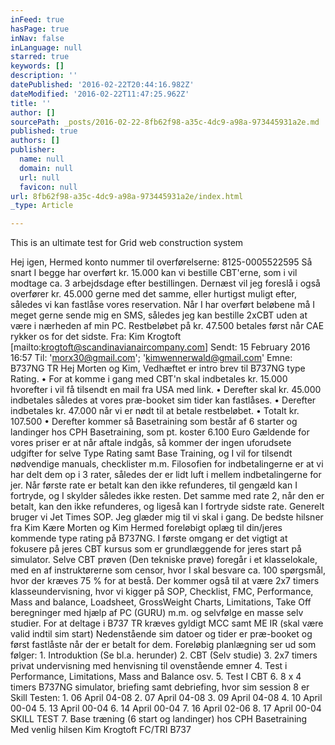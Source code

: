 ```yaml
---
inFeed: true
hasPage: true
inNav: false
inLanguage: null
starred: true
keywords: []
description: ''
datePublished: '2016-02-22T20:44:16.982Z'
dateModified: '2016-02-22T11:47:25.962Z'
title: ''
author: []
sourcePath: _posts/2016-02-22-8fb62f98-a35c-4dc9-a98a-973445931a2e.md
published: true
authors: []
publisher:
  name: null
  domain: null
  url: null
  favicon: null
url: 8fb62f98-a35c-4dc9-a98a-973445931a2e/index.html
_type: Article

---
```

This is an ultimate test for Grid web construction system

Hej igen,
Hermed konto nummer til overførelserne:
8125-0005522595
Så snart I begge har overført kr. 15.000 kan vi bestille CBT'erne, som i vil modtage ca. 3 arbejdsdage efter bestillingen.
Dernæst vil jeg foreslå i også overfører kr. 45.000 gerne med det samme, eller hurtigst muligt efter, således vi kan fastlåse vores reservation.
Når I har overført beløbene må I meget gerne sende mig en SMS, således jeg kan bestille 2xCBT uden at være i nærheden af min PC.
Restbeløbet på kr. 47.500 betales først når CAE rykker os for det sidste.
Fra: Kim Krogtoft \[mailto:krogtoft@scandinavianaircompany.com\] 
Sendt: 15 February 2016 16:57
Til: 'morx30@gmail.com'; 'kimwennerwald@gmail.com'
Emne: B737NG TR
Hej Morten og Kim, 
Vedhæftet er intro brev til B737NG type Rating.
• For at komme i gang med CBT'n skal indbetales kr. 15.000 hvorefter i vil få tilsendt en mail fra USA med link.
• Derefter skal kr. 45.000 indbetales således at vores præ-booket sim tider kan fastlåses.
• Derefter indbetales kr. 47.000 når vi er nødt til at betale restbeløbet.
• Totalt kr. 107.500 
• Derefter kommer så Basetraining som består af 6 starter og landinger hos CPH Basetraining, som pt. koster 6.100 Euro
Gældende for vores priser er at når aftale indgås, så kommer der ingen uforudsete udgifter for selve Type Rating samt Base Training, og
I vil for tilsendt nødvendige manuals, checklister m.m.
Filosofien for indbetalingerne er at vi har delt dem op i 3 rater, således der er lidt luft i mellem indbetalingerne for jer.
Når første rate er betalt kan den ikke refunderes, til gengæld kan I fortryde, og I skylder således ikke resten.
Det samme med rate 2, når den er betalt, kan den ikke refunderes, og ligeså kan I fortryde sidste rate.
Generelt bruger vi Jet Times SOP.
Jeg glæder mig til vi skal i gang.
De bedste hilsner fra Kim
Kære Morten og Kim
Hermed foreløbigt oplæg til din/jeres kommende type rating på B737NG.
I første omgang er det vigtigt at fokusere på jeres CBT kursus som er grundlæggende for jeres start på simulator. Selve CBT prøven (Den tekniske prøve) foregår i et klasselokale, med en af instruktørerne som censor, hvor I skal besvare ca. 100 spørgsmål, hvor der kræves 75 % for at bestå.
Der kommer også til at være 2x7 timers klasseundervisning, hvor vi kigger på SOP, Checklist, FMC, Performance, Mass and balance, Loadsheet, GrossWeight Charts, Limitations, Take Off beregninger med hjælp af PC (GURU) m.m. og selvfølge en masse selv studier.
For at deltage i B737 TR kræves gyldigt MCC samt ME IR (skal være valid indtil sim start)
Nedenstående sim datoer og tider er præ-booket og først fastlåste når der er betalt for dem.
Foreløbig planlægning ser ud som følger:
1\. Introduktion (Se bl.a. herunder)
2\. CBT (Selv studie)
3\. 2x7 timers privat undervisning med henvisning til ovenstående emner
4\. Test i Performance, Limitations, Mass and Balance osv.
5\. Test I CBT
6\. 8 x 4 timers B737NG simulator, briefing samt debriefing, hvor sim session 8 er Skill Testen:
1\. 06 April 04-08 
2\. 07 April 04-08
3\. 09 April 04-08
4\. 10 April 00-04
5\. 13 April 00-04
6\. 14 April 00-04
7\. 16 April 02-06
8\. 17 April 00-04 SKILL TEST
7\. Base træning (6 start og landinger) hos CPH Basetraining
Med venlig hilsen
Kim Krogtoft
FC/TRI B737